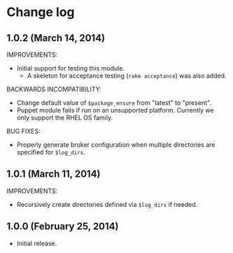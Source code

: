 # Change log

## 1.0.2 (March 14, 2014)

IMPROVEMENTS:

* Initial support for testing this module.
    * A skeleton for acceptance testing (`rake acceptance`) was also added.

BACKWARDS INCOMPATIBILITY:

* Change default value of `$package_ensure` from "latest" to "present".
* Puppet module fails if run on an unsupported platform.  Currently we only support the RHEL OS family.

BUG FIXES:

* Properly generate broker configuration when multiple directories are specified for `$log_dirs`.


## 1.0.1 (March 11, 2014)

IMPROVEMENTS:

* Recursively create directories defined via `$log_dirs` if needed.


## 1.0.0 (February 25, 2014)

* Initial release.

